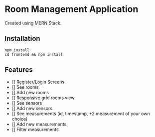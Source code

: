 # Room Management Application
Created using MERN Stack.

## Installation
```
npm install
cd frontend && npm install
```

## Features

- [] Register/Login Screens
- [] See rooms
- [] Add new rooms
- [] Responsive grid rooms view
- [] See sensors
- [] Add new sensors
- [] See measurements (id, timestamp, +2 measurement of your own choice)
- [] Add new measurements
- [] Filter measurements
